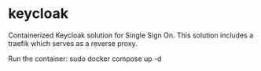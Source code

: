 # keycloak

Containerized Keycloak solution for Single Sign On. This solution includes a traefik which serves as a reverse proxy.

Run the container: sudo docker compose up -d
